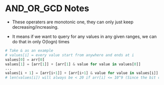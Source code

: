 # AND_OR_GCD Notes

- These operaters are monotonic one, they can only just keep decreasing/increasing.

- It means if we want to query for any values in any given ranges, we can do that in only O(logn) times

``` python
# Take & as an example
# values[i] = every value start from anywhere and ends at i
values[0] = arr[0]
values[1] = [arr[1]] + [arr[1] & value for value in values[0]]
...
values[i + 1] = [arr[i+1]] + [arr[i+1] & value for value in values[i]] 
# len(values[i]) will always be < 20 if arr[i] <= 10^9 (Since the bit cannot change once it was 0)

```